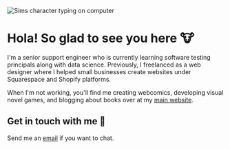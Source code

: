 ![Sims character typing on computer](https://pbs.twimg.com/media/Efd-aUcWsAIr--M?format=jpg&name=large)

# Hola! So glad to see you here 🐮

I'm a senior support engineer who is currently learning software testing principals along with data science. Previously, I freelanced as a web designer where I helped small businesses create websites under Squarespace and Shopify platforms. 

When I'm not working, you'll find me creating webcomics, developing visual novel games, and blogging about books over at my [main website](http://redlotusdesignz.com).

## Get in touch with me 💬

Send me an [email](mailto:dchin@redlotusdesignz.com) if you want to chat.

